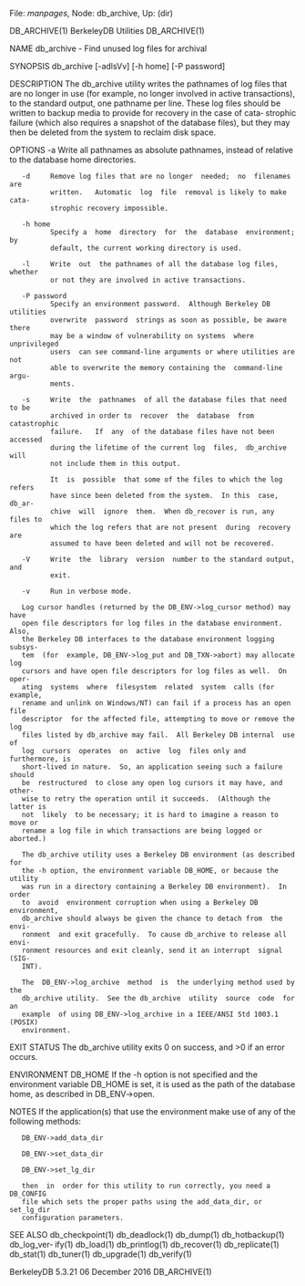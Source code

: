 File: *manpages*,  Node: db_archive,  Up: (dir)

DB_ARCHIVE(1)                BerkeleyDB Utilities                DB_ARCHIVE(1)



NAME
       db_archive - Find unused log files for archival

SYNOPSIS
       db_archive [-adlsVv] [-h home] [-P password]

DESCRIPTION
       The  db_archive  utility  writes the pathnames of log files that are no
       longer in use (for example, no longer involved in active transactions),
       to  the standard output, one pathname per line.  These log files should
       be written to backup media to provide for recovery in the case of cata‐
       strophic  failure  (which  also  requires  a  snapshot  of the database
       files), but they may then be deleted from the system  to  reclaim  disk
       space.

OPTIONS
       -a     Write  all  pathnames as absolute pathnames, instead of relative
              to the database home directories.

       -d     Remove log files that are no longer  needed;  no  filenames  are
              written.   Automatic  log  file  removal is likely to make cata‐
              strophic recovery impossible.

       -h home
              Specify a  home  directory  for  the  database  environment;  by
              default, the current working directory is used.

       -l     Write  out  the pathnames of all the database log files, whether
              or not they are involved in active transactions.

       -P password
              Specify an environment password.  Although Berkeley DB utilities
              overwrite  password  strings as soon as possible, be aware there
              may be a window of vulnerability on systems  where  unprivileged
              users  can see command-line arguments or where utilities are not
              able to overwrite the memory containing the  command-line  argu‐
              ments.

       -s     Write  the  pathnames  of all the database files that need to be
              archived in order to  recover  the  database  from  catastrophic
              failure.   If  any  of the database files have not been accessed
              during the lifetime of the current log  files,  db_archive  will
              not include them in this output.

              It  is  possible  that some of the files to which the log refers
              have since been deleted from the system.  In this  case,  db_ar‐
              chive  will  ignore  them.  When db_recover is run, any files to
              which the log refers that are not present  during  recovery  are
              assumed to have been deleted and will not be recovered.

       -V     Write  the  library  version  number to the standard output, and
              exit.

       -v     Run in verbose mode.

       Log cursor handles (returned by the DB_ENV->log_cursor method) may have
       open file descriptors for log files in the database environment.  Also,
       the Berkeley DB interfaces to the database environment logging  subsys‐
       tem  (for  example, DB_ENV->log_put and DB_TXN->abort) may allocate log
       cursors and have open file descriptors for log files as well.  On oper‐
       ating  systems  where  filesystem  related  system  calls (for example,
       rename and unlink on Windows/NT) can fail if a process has an open file
       descriptor  for the affected file, attempting to move or remove the log
       files listed by db_archive may fail.  All Berkeley DB internal  use  of
       log  cursors  operates  on  active  log  files only and furthermore, is
       short-lived in nature.  So, an application seeing such a failure should
       be  restructured  to close any open log cursors it may have, and other‐
       wise to retry the operation until it succeeds.  (Although the latter is
       not  likely  to be necessary; it is hard to imagine a reason to move or
       rename a log file in which transactions are being logged or aborted.)

       The db_archive utility uses a Berkeley DB environment (as described for
       the -h option, the environment variable DB_HOME, or because the utility
       was run in a directory containing a Berkeley DB environment).  In order
       to  avoid  environment corruption when using a Berkeley DB environment,
       db_archive should always be given the chance to detach from  the  envi‐
       ronment  and exit gracefully.  To cause db_archive to release all envi‐
       ronment resources and exit cleanly, send it an interrupt  signal  (SIG‐
       INT).

       The  DB_ENV->log_archive  method  is  the underlying method used by the
       db_archive utility.  See the db_archive  utility  source  code  for  an
       example  of using DB_ENV->log_archive in a IEEE/ANSI Std 1003.1 (POSIX)
       environment.

EXIT STATUS
       The db_archive utility exits 0 on success, and >0 if an error occurs.

ENVIRONMENT
       DB_HOME
              If the -h option is not specified and the  environment  variable
              DB_HOME  is set, it is used as the path of the database home, as
              described in DB_ENV->open.

NOTES
       If the application(s) that use the environment make use of any  of  the
       following methods:

       DB_ENV->add_data_dir

       DB_ENV->set_data_dir

       DB_ENV->set_lg_dir

       then  in  order for this utility to run correctly, you need a DB_CONFIG
       file which sets the proper paths using the add_data_dir, or  set_lg_dir
       configuration parameters.

SEE ALSO
       db_checkpoint(1)  db_deadlock(1) db_dump(1) db_hotbackup(1) db_log_ver‐
       ify(1)   db_load(1)   db_printlog(1)   db_recover(1)    db_replicate(1)
       db_stat(1) db_tuner(1) db_upgrade(1) db_verify(1)



BerkeleyDB 5.3.21              06 December 2016                  DB_ARCHIVE(1)
